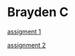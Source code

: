 <h1>Brayden C</h1>

<p><a href="/BasicWebDesign/OnlinenewsArticleassignment.html" target="blank">assigment 1</a></p>
<p><a href="/BasicWebDesign/MyNewsHubAssignment/BraydenC_NewsArticle.html" target="blank">assignment 2</a></p>
